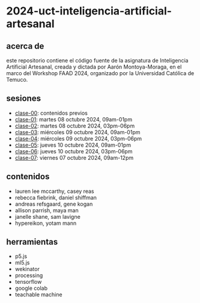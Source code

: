 # 2024-uct-inteligencia-artificial-artesanal

## acerca de

este repositorio contiene el código fuente de la asignatura de Inteligencia Artificial Artesanal, creada y dictada por Aarón Montoya-Moraga, en el marco del Workshop FAAD 2024, organizado por la Universidad Católica de Temuco.

## sesiones

* [clase-00](clase-00/): contenidos previos
* [clase-01](clase-01/): martes 08 octubre 2024, 09am-01pm
* [clase-02](clase-02/): martes 08 octubre 2024, 03pm-06pm
* [clase-03](clase-03/): miércoles 09 octubre 2024, 09am-01pm
* [clase-04](clase-04/): miércoles 09 octubre 2024, 03pm-06pm
* [clase-05](clase-05/): jueves 10 octubre 2024, 09am-01pm
* [clase-06](clase-06/): jueves 10 octubre 2024, 03pm-06pm
* [clase-07](clase-07/): viernes 07 octubre 2024, 09am-12pm

## contenidos

* lauren lee mccarthy, casey reas
* rebecca fiebrink, daniel shiffman
* andreas refsgaard, gene kogan
* allison parrish, maya man
* janelle shane, sam lavigne
* hypereikon, yotam mann

## herramientas

* p5.js
* ml5.js
* wekinator
* processing
* tensorflow
* google colab
* teachable machine
